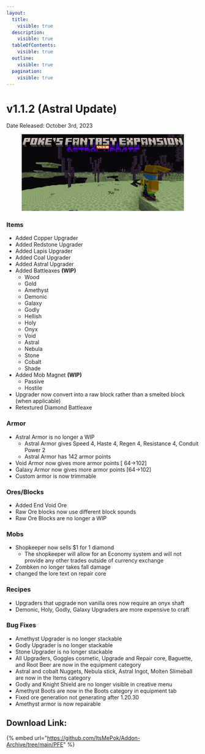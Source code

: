 ```yaml
---
layout:
  title:
    visible: true
  description:
    visible: true
  tableOfContents:
    visible: true
  outline:
    visible: true
  pagination:
    visible: true
---
```


# v1.1.2 (Astral Update)

Date Released: October 3rd, 2023

<figure><img src="../../.gitbook/assets/PFEv1.1.2.png" alt=""><figcaption></figcaption></figure>

### **Items**

* Added Copper Upgrader
* Added Redstone Upgrader
* Added Lapis Upgrader
* Added Coal Upgrader
* Added Astral Upgrader
* Added Battleaxes **(WIP)**
  * Wood
  * Gold
  * Amethyst
  * Demonic
  * Galaxy
  * Godly
  * Hellish
  * Holy
  * Onyx
  * Void
  * Astral
  * Nebula
  * Stone
  * Cobalt
  * Shade
* Added Mob Magnet **(WIP)**
  * Passive
  * Hostile
* Upgrader now convert into a raw block rather than a smelted block (when applicable)
* Retextured Diamond Battleaxe

### **Armor**

* Astral Armor is no longer a WIP
  * Astral Armor gives Speed 4, Haste 4, Regen 4, Resistance 4, Conduit Power 2
  * Astral Armor has 142 armor points
* Void Armor now gives more armor points \[ 64->102]
* Galaxy Armor now gives more armor points \[64->102]
* Custom armor is now trimmable

### **Ores/Blocks**

* Added End Void Ore
* Raw Ore blocks now use different block sounds
* Raw Ore Blocks are no longer a WIP

### **Mobs**

* Shopkeeper now sells $1 for 1 diamond
  * The shopkeeper will allow for an Economy system and will not provide any other trades outside of currency exchange
* Zombken no longer takes fall damage
* changed the lore text on repair core

### **Recipes**

* Upgraders that upgrade non vanilla ores now require an onyx shaft
* Demonic, Holy, Godly, Galaxy Upgraders are more expensive to craft

### **Bug Fixes**

* Amethyst Upgrader is no longer stackable
* Godly Upgrader is no longer stackable
* Stone Upgrader is no longer stackable
* All Upgraders, Goggles cosmetic, Upgrade and Repair core, Baguette, and Root Beer are now in the equipment category
* Astral and cobalt Nuggets, Nebula stick, Astral Ingot, Molten Slimeball are now in the Items category
* Godly and Knight Shield are no longer visible in creative menu
* Amethyst Boots are now in the Boots category in equipment tab
* Fixed ore generation not generating after 1.20.30
* Amethyst armor is now repairable

## Download Link:&#x20;

{% embed url="https://github.com/ItsMePok/Addon-Archive/tree/main/PFE" %}
